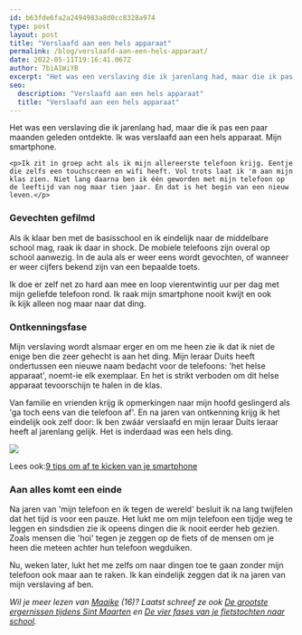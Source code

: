 ```yaml
---
id: b63fde6fa2a2494983a8d0cc8328a974
type: post
layout: post
title: "Verslaafd aan een hels apparaat"
permalink: /blog/verslaafd-aan-een-hels-apparaat/
date: 2022-05-11T19:16:41.067Z
author: 7biA1WiYB
excerpt: "Het was een verslaving die ik jarenlang had, maar die ik pas een paar maanden geleden ontdekte. Ik was verslaafd aan een hels apparaat. Mijn smartphone.  "
seo:
  description: "Verslaafd aan een hels apparaat"
  title: "Verslaafd aan een hels apparaat"
---
```

Het was een verslaving die ik jarenlang had, maar die ik pas een paar maanden geleden ontdekte. Ik was verslaafd aan een hels apparaat. Mijn smartphone.  

    <p>Ik zit in groep acht als ik mijn allereerste telefoon krijg. Eentje die zelfs een touchscreen en wifi heeft. Vol trots laat ik 'm aan mijn klas zien. Niet lang daarna ben ik één geworden met mijn telefoon op de leeftijd van nog maar tien jaar. En dat is het begin van een nieuw leven.</p>
<h3>Gevechten gefilmd</h3>
<p>Als ik klaar ben met de basisschool en ik eindelijk naar de middelbare school mag, raak ik daar in shock. De mobiele telefoons zijn overal op school aanwezig. In de aula als er weer eens wordt gevochten, of wanneer er weer cijfers bekend zijn van een bepaalde toets.</p>
<p>Ik doe er zelf net zo hard aan mee en loop vierentwintig uur per dag met mijn geliefde telefoon rond. Ik raak mijn smartphone nooit kwijt en ook ík kijk alleen nog maar naar dat ding.</p>
<h3><strong>Ontkenningsfase</strong></h3>
<p>Mijn verslaving wordt alsmaar erger en om me heen zie ik dat ik niet de enige ben die zeer gehecht is aan het ding. Mijn leraar Duits heeft ondertussen een nieuwe naam bedacht voor de telefoons: 'het helse apparaat', noemt-ie elk exemplaar. En het is strikt verboden om dit helse apparaat tevoorschijn te halen in de klas.</p>
<p>Van familie en vrienden krijg ik opmerkingen naar mijn hoofd geslingerd als 'ga toch eens van die telefoon af'. En na jaren van ontkenning krijg ik het eindelijk ook zelf door: Ik ben zwáár verslaafd en mijn leraar Duits leraar heeft al jarenlang gelijk. Het is inderdaad was een hels ding.</p>
<div class="kader">
<p><img class="kaderafbeelding" src="https://7dagen.netlify.app/sites/default/files/ff.png"></p>
<p>Lees ook:<a href="https://7dagen.netlify.app/lifestyle/9-tips-om-af-te-kicken-van-je-smartphone">9 tips om af te kicken van je smartphone</a></p>
</div>
<h3><strong>Aan alles komt een einde</strong></h3>
<p>Na jaren van 'mijn telefoon en ik tegen de wereld' besluit ik na lang twijfelen dat het tijd is voor een pauze. Het lukt me om mijn telefoon een tijdje weg te leggen en sindsdien zie ik opeens dingen die ik nooit eerder heb gezien. Zoals mensen die 'hoi' tegen je zeggen op de fiets of de mensen om je heen die meteen achter hun telefoon wegduiken.</p>
<p>Nu, weken later, lukt het me zelfs om naar dingen toe te gaan zonder mijn telefoon ook maar aan te raken. Ik kan eindelijk zeggen dat ik na jaren van mijn verslaving af ben.</p>
<p><em>Wil je meer lezen van <a href="https://7dagen.netlify.app/users/maaike-wiersma">Maaike</a> (16)? Laatst schreef ze ook <a href="/node/9189">De grootste ergernissen tijdens Sint Maarten</a> en <a href="/node/9279">De vier fases van je fietstochten naar school</a>.</em></p>
  
